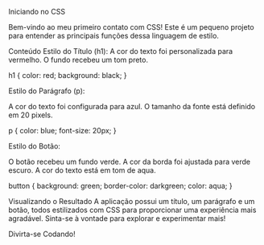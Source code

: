 Iniciando no CSS

Bem-vindo ao meu primeiro contato com CSS! Este é um pequeno projeto para entender as principais funções dessa linguagem de estilo.


Conteúdo
Estilo do Título (h1):
A cor do texto foi personalizada para vermelho.
O fundo recebeu um tom preto.

h1 {
    color: red;
    background: black;
}


Estilo do Parágrafo (p):

A cor do texto foi configurada para azul.
O tamanho da fonte está definido em 20 pixels.

p {
    color: blue;
    font-size: 20px;
}


Estilo do Botão:

O botão recebeu um fundo verde.
A cor da borda foi ajustada para verde escuro.
A cor do texto está em tom de aqua.

button {
    background: green;
    border-color: darkgreen;
    color: aqua;
}


Visualizando o Resultado
A aplicação possui um título, um parágrafo e um botão, todos estilizados com CSS para proporcionar uma experiência mais agradável. Sinta-se à vontade para explorar e experimentar mais!

Divirta-se Codando! 